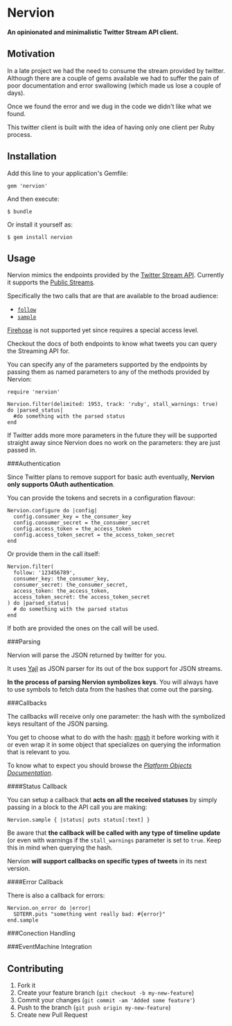 # Nervion

**An opinionated and minimalistic Twitter Stream API client.**

## Motivation
In a late project we had the need to consume the stream provided by twitter.
Although there are a couple of gems available we had to suffer the pain of poor
documentation and error swallowing (which made us lose a couple of days).

Once we found the error and we dug in the code we didn't like what we found.



This twitter client is built with the idea of having only one client per Ruby
 process.

## Installation

Add this line to your application's Gemfile:

    gem 'nervion'

And then execute:

    $ bundle

Or install it yourself as:

    $ gem install nervion


## Usage

Nervion mimics the endpoints provided by the
[Twitter Stream API](https://dev.twitter.com/docs/streaming-apis).
Currently it supports the
[Public Streams](https://dev.twitter.com/docs/streaming-apis/streams/public).

Specifically the two calls that are that are available to the broad audience:

- [`follow`](https://dev.twitter.com/docs/api/1/post/statuses/filter)
- [`sample`](https://dev.twitter.com/docs/api/1/get/statuses/sample)

[Firehose](https://dev.twitter.com/docs/api/1/get/statuses/firehose)
is not supported yet since requires a special access level.

Checkout the docs of both endpoints to know what tweets you can query the
Streaming API for.

You can specify any of the parameters supported by the endpoints by passing them
as named parameters to any of the methods provided by Nervion:


    require 'nervion'

    Nervion.filter(delimited: 1953, track: 'ruby', stall_warnings: true) do |parsed_status|
      #do something with the parsed status
    end


If Twitter adds more more parameters in the future they will be supported
straight away since Nervion does no work on the parameters: they are just
passed in.


###Authentication

Since Twitter plans to remove support for basic auth eventually, **Nervion only
supports OAuth authentication**.

You can provide the tokens and secrets in a configuration flavour:

    Nervion.configure do |config|
      config.consumer_key = the_consumer_key
      config.consumer_secret = the_consumer_secret
      config.access_token = the_access_token
      config.access_token_secret = the_access_token_secret
    end


Or provide them in the call itself:

    Nervion.filter(
      follow: '123456789',
      consumer_key: the_consumer_key,
      consumer_secret: the_consumer_secret,
      access_token: the_access_token,
      access_token_secret: the access_token_secret
    ) do |parsed_status|
      # do something with the parsed status
    end

If both are provided the ones on the call will be used.


###Parsing

Nervion will parse the JSON returned by twitter for you.

It uses [Yajl](https://github.com/brianmario/yajl-ruby)
as JSON parser for its out of the box support for JSON streams.

**In the process of parsing Nervion symbolizes keys**. You will always have to
use symbols to fetch data from the hashes that come out the parsing.


###Callbacks

The callbacks will receive only one parameter: the hash with the symbolized keys
resultant of the JSON parsing.

You get to choose what to do with the hash:
[mash](https://github.com/intridea/hashie) it before working with it or even
wrap it in some object that specializes on querying the information that is
relevant to you.

To know what to expect you should browse the
[*Platform Objects Documentation*](https://dev.twitter.com/docs/platform-objects/tweets).



####Status Callback

You can setup a callback that **acts on all the received statuses** by simply
passing in a block to the API call you are making:

    Nervion.sample { |status| puts status[:text] }

Be aware that **the callback will be called with any type of timeline update**
(or even with warnings if the `stall_warnings` parameter is set to `true`. Keep
this in mind when querying the hash.

Nervion **will support callbacks on specific types of tweets** in its next
version.

####Error Callback

There is also a callback for errors:

    Nervion.on_error do |error|
      SDTERR.puts "something went really bad: #{error}"
    end.sample


###Conection Handling

###EventMachine Integration


## Contributing

  1. Fork it
  2. Create your feature branch (`git checkout -b my-new-feature`)
  3. Commit your changes (`git commit -am 'Added some feature'`)
  4. Push to the branch (`git push origin my-new-feature`)
  5. Create new Pull Request
